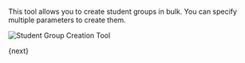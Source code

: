 This tool allows you to create student groups in bulk. You can specify multiple parameters to create them.


<img class="screenshot" alt="Student Group Creation Tool" src="{{docs_base_url}}/assets/img/schools/student/student-group-creation-tool.png">

{next}